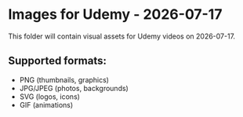 # Images for Udemy - 2026-07-17

This folder will contain visual assets for Udemy videos on 2026-07-17.

## Supported formats:
- PNG (thumbnails, graphics)
- JPG/JPEG (photos, backgrounds)
- SVG (logos, icons)
- GIF (animations)
